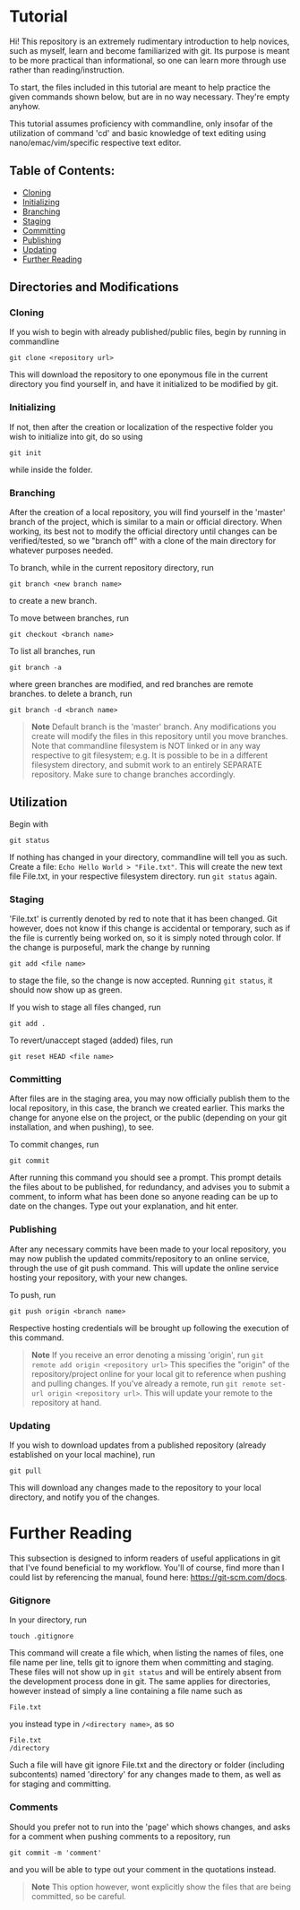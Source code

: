 # Tutorial
Hi! This repository is an extremely rudimentary introduction to help novices, such as myself, learn and become familiarized with git. 
Its purpose is meant to be more practical than informational, so one can learn more through use rather than reading/instruction.

To start, the files included in this tutorial are meant to help practice the given commands shown below, but are in no way necessary. They're empty anyhow.

This tutorial assumes proficiency with commandline, only insofar of the utilization of command 'cd' and basic knowledge of text editing using nano/emac/vim/specific respective text editor.

## Table of Contents:
 - [Cloning](#cloning)
 - [Initializing](#initializing)
 - [Branching](#branching)
 - [Staging](#staging)
 - [Committing](#committing)
 - [Publishing](#publishing)
 - [Updating](#updating)
 - [Further Reading](#further-reading)


## Directories and Modifications
### **Cloning**
If you wish to begin with already published/public files, begin by running in commandline
```
git clone <repository url>
```
This will download the repository to one eponymous file in the current directory you find yourself in, and have 
it initialized to be modified by git.

### **Initializing**
If not, then after the creation or localization of the respective folder you wish to initialize into git, do so using
```
git init
```
while inside the folder. 

### **Branching**
After the creation of a local repository, you will find yourself in the 'master' branch of the project, 
which is similar to a main or official directory. When working, its best not to modify the official directory 
until changes can be verified/tested, so we "branch off" with a clone of the main directory for whatever purposes 
needed.

To branch, while in the current repository directory, run
```
git branch <new branch name>
```
to create a new branch.

To move between branches, run
```
git checkout <branch name>
```

To list all branches, run
```
git branch -a
```
where green branches are modified, and red branches are remote branches. to delete a branch, run
```
git branch -d <branch name>
```

> **Note** Default branch is the 'master' branch. Any modifications you create will modify the files in this repository
until you move branches. Note that commandline filesystem is NOT linked or in any way respective to git filesystem; e.g.
It is possible to be in a different filesystem directory, and submit work to an entirely SEPARATE repository. Make sure to
change branches accordingly.


## Utilization
Begin with 
```
git status
```
If nothing has changed in your directory, commandline will tell you as such. Create a file: `Echo Hello World > "File.txt"`.
This will create the new text file File.txt, in your respective filesystem directory. run `git status` again.

### **Staging**
'File.txt' is currently denoted by red to note that it has been changed. Git however, does not know if this change
is accidental or temporary, such as if the file is currently being worked on, so it is simply noted through color. If the change
is purposeful, mark the change by running
```
git add <file name>
```
to stage the file, so the change is now accepted. Running `git status`, it should now show up as green.

If you wish to stage all files changed, run
```
git add .
```
To revert/unaccept staged (added) files, run 
```
git reset HEAD <file name>
```

### **Committing**
After files are in the staging area, you may now officially publish them to the local repository, in this case, the branch we created earlier.
This marks the change for anyone else on the project, or the public (depending on your git installation, and when pushing), to see.

To commit changes, run
```
git commit
```
After running this command you should see a prompt. This prompt details the files about to be published, for
redundancy, and advises you to submit a comment, to inform what has been done so anyone reading can 
be up to date on the changes. Type out your explanation, and hit enter.

### **Publishing**
After any necessary commits have been made to your local repository, you may now publish the updated commits/repository to an online 
service, through the use of git push command. This will update the online service hosting your repository, with your new changes.

To push, run
```
git push origin <branch name>
``` 
Respective hosting credentials will be brought up following the execution of this command.


> **Note** If you receive an error denoting a missing 'origin', run
`git remote add origin <repository url>`
This specifies the "origin" of the repository/project online for your 
local git to reference when pushing and pulling changes. If you've already a remote, run
`git remote set-url origin <repository url>`. This will update your remote to the repository
at hand.

### **Updating**
If you wish to download updates from a published repository (already established on your local machine), run
```
git pull
```
This will download any changes made to the repository to your local directory, and notify you of the changes.

# Further Reading
This subsection is designed to inform readers of useful applications in git that I've found beneficial to my workflow. You'll of course, find more than I could list by referencing the manual, found here: https://git-scm.com/docs.

### **Gitignore**
In your directory, run
```
touch .gitignore
```
This command will create a file which, when listing the names of files, one file name per line, tells git to ignore them when committing and staging. 
These files will not show up in `git status` and will be entirely absent from the development process done in git. 
The same applies for directories, however instead of simply a line containing a file name such as
```
File.txt
```
you instead type in `/<directory name>`, as so
```
File.txt
/directory
```
Such a file will have git ignore File.txt and the directory or folder (including subcontents) named 'directory' for any changes made to them, as well as for
staging and committing.

### **Comments**
Should you prefer not to run into the 'page' which shows changes, and asks for a comment when pushing comments to a repository, run
```
git commit -m 'comment'
```
and you will be able to type out your comment in the quotations instead.
> **Note** This option however, wont explicitly show the files that are being committed, so be careful.
